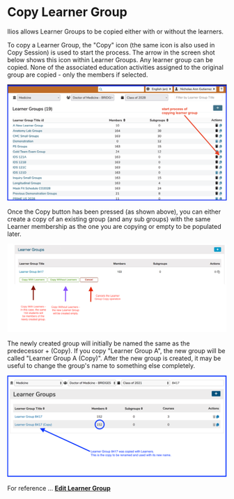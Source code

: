 # Copy Learner Group

Ilios allows Learner Groups to be copied either with or without the learners. 

To copy a Learner Group, the "Copy" icon (the same icon is also used in Copy Session) is used to start the process. The arrow in the screen shot below shows this icon within Learner Groups. Any learner group can be copied. None of the associated education activities assigned to the original group are copied - only the members if selected.

![click to copy](../images/copy_learner_group/click_to_copy.png)

Once the Copy button has been pressed (as shown above), you can either create a copy of an existing group (and any sub groups) with the same Learner membership as the one you are copying or empty to be populated later.

![Copy options displayed](../images/copy_learner_group/copy_options.png)

The newly created group will initially be named the same as the predecessor + \(Copy\). If you copy "Learner Group A", the new group will be called "Learner Group A \(Copy\)". After the new group is created, it may be useful to change the group's name to something else completely.

![Learner group - copied](../images/copy_learner_group/learner_group_copied.png)

For reference ... [**Edit Learner Group**](https://iliosproject.gitbook.io/ilios-user-guide/learner-groups/edit-group-properties#edit-group-attributes)

